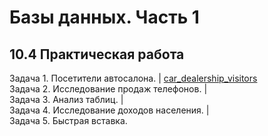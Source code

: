 # Базы данных. Часть 1
## 10.4 Практическая работа

Задача 1. Посетители автосалона. | [car_dealership_visitors](https://github.com/wafflelios/Python-Advanced/tree/main/mod10/car_dealership_visitors)<br>
Задача 2. Исследование продаж телефонов. | <br>
Задача 3. Анализ таблиц. | <br>
Задача 4. Исследование доходов населения. | <br>
Задача 5. Быстрая вставка.
